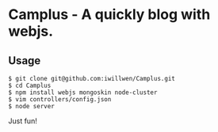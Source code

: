 # Camplus - A quickly blog with webjs.

## Usage

    $ git clone git@github.com:iwillwen/Camplus.git
    $ cd Camplus
    $ npm install webjs mongoskin node-cluster
    $ vim controllers/config.json
    $ node server

Just fun!